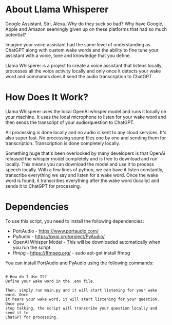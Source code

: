 # About Llama Whisperer

Google Assistant, Siri, Alexa. Why do they suck so bad? Why have Google,
Apple and Amazon seemingly given up on these platforms that had so much
potential? 

Imagine your voice assistant had the same level of understanding as ChatGPT
along with custom wake words and the ability to fine tune your assistant with
a voice, tone and knowledge that you define. 

Llama Whisperer is a project to create a voice assistant that listens locally,
processes all the voice activity locally and only once it detects your wake 
word and commands does it send the audio transcription to ChatGPT. 

# How Does It Work?
Llama Whisperer uses the local OpenAI whisper model and runs it locally on 
your machine. It uses the local microphone to listen for your wake word and 
then sends the transcript of your audio/question to ChatGPT.

All processing is done locally and no audio is sent to any cloud services. It's
also super fast. No processing sound files one by one and sending them for 
transcription. Transcription is done completely locally. 

Something huge that's been overlooked by many developers is that OpenAi released
the whisper model completely and is free to download and run locally. This means
you can download the model and use it to process speech locally. With a few
lines of python, we can have it listen constantly, transcribe everything we say
and listen for a wake word. Once the wake word is found, it transcribes 
everything after the wake word (locally) and sends it to ChatGPT for processing.

# Dependencies

To use this script, you need to install the following dependencies:
- PortAudio - https://www.portaudio.com/
- PyAudio - https://pypi.org/project/PyAudio/
- OpenAI Whisper Model - This will be downloaded automatically when you run the script
- ffmpg - https://ffmpeg.org/ - sudo apt-get install ffmpg


You can install PortAudio and PyAudio using the following commands:
```

# How do I Use It?
Define your wake word in the .env file.

Then. simply run main.py and it will start listening for your wake word. Once 
it hears your wake word, it will start listening for your question. Once you
stop talking, the script will transcribe your question locally and send it to
ChatGPT for processing.